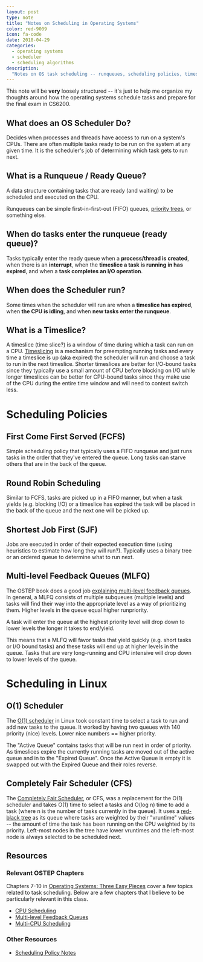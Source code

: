 ```yaml
---
layout: post
type: note
title: "Notes on Scheduling in Operating Systems"
color: red-9009
icon: fa-code
date: 2018-04-29
categories:
  - operating systems
  - scheduler
  - scheduling algorithms
description:
  "Notes on OS task scheduling -- runqueues, scheduling policies, timeslices, etc."
---
```

This note will be **very** loosely structured -- it's just to help me organize my thoughts around how the operating systems schedule tasks and prepare for the final exam in CS6200.

## What does an OS Scheduler Do?
Decides when processes and threads have access to run on a system's CPUs. There are often multiple tasks ready to be run on the system at any given time. It is the scheduler's job of determining which task gets to run next.

## What is a Runqueue / Ready Queue?
A data structure containing tasks that are ready (and waiting) to be scheduled and executed on the CPU.

Runqueues can be simple first-in-first-out (FIFO) queues, [priority trees](https://en.wikipedia.org/wiki/Priority_search_tree), or something else.

## When do tasks enter the runqueue (ready queue)?
Tasks typically enter the ready queue when a **process/thread is created**, when there is an **interrupt**, when the **timeslice a task is running in has expired**, and when a **task completes an I/O operation**.

## When does the Scheduler run?
Some times when the scheduler will run are when a **timeslice has expired**, when **the CPU is idling**, and when **new tasks enter the runqueue**.

## What is a Timeslice?
A timeslice (time slice?) is a window of time during which a task can run on a CPU. [Timeslicing](https://en.wikipedia.org/wiki/Preemption_(computing)#Time_slice) is a mechanism for preempting running tasks and every time a timeslice is up (aka expired) the scheduler will run and choose a task to run in the next timeslice. Shorter timeslices are better for I/O-bound tasks since they typically use a small amount of CPU before blocking on I/O while longer timeslices can be better for CPU-bound tasks since they make use of the CPU during the entire time window and will need to context switch less.

# Scheduling Policies
## First Come First Served (FCFS)
Simple scheduling policy that typically uses a FIFO runqueue and just runs tasks in the order that they've entered the queue. Long tasks can starve others that are in the back of the queue.

## Round Robin Scheduling
Similar to FCFS, tasks are picked up in a FIFO manner, but when a task yields (e.g. blocking I/O) or a timeslice has expired the task will be placed in the back of the queue and the next one will be picked up.

## Shortest Job First (SJF)
Jobs are executed in order of their expected execution time (using heuristics to estimate how long they will run?). Typically uses a binary tree or an ordered queue to determine what to run next.

## Multi-level Feedback Queues (MLFQ)
The OSTEP book does a good job [explaining multi-level feedback queues](http://pages.cs.wisc.edu/~remzi/OSTEP/cpu-sched-mlfq.pdf). In general, a MLFQ consists of multiple subqueues (multiple levels) and tasks will find their way into the appropriate level as a way of prioritizing them. Higher levels in the queue equal higher runpriority.

A task will enter the queue at the highest priority level will drop down to lower levels the longer it takes to end/yield.

This means that a MLFQ will favor tasks that yield quickly (e.g. short tasks or I/O bound tasks) and these tasks will end up at higher levels in the queue. Tasks that are very long-running and CPU intensive will drop down to lower levels of the queue.

# Scheduling in Linux

## O(1) Scheduler
The [O(1) scheduler](https://en.wikipedia.org/wiki/O(1)_scheduler) in Linux took constant time to select a task to run and add new tasks to the queue. It worked by having two queues with 140 priority (nice) levels. Lower nice numbers == higher priority.

The "Active Queue" contains tasks that will be run next in order of priority. As timeslices expire the currently running tasks are moved out of the active queue and in to the "Expired Queue". Once the Active Queue is empty it is swapped out with the Expired Queue and their roles reverse.

## Completely Fair Scheduler (CFS)
The [Completely Fair Scheduler](https://en.wikipedia.org/wiki/Completely_Fair_Scheduler), or CFS, was a replacement for the O(1) scheduler and takes O(1) time to select a tasks and O(log n) time to add a task (where n is the number of tasks currently in the queue). It uses a [red-black tree](https://en.wikipedia.org/wiki/Red%E2%80%93black_tree) as its queue where tasks are weighted by their "vruntime" values -- the amount of time the task has been running on the CPU weighted by its priority. Left-most nodes in the tree have lower vruntimes and the left-most node is always selected to be scheduled next.

## Resources
### Relevant OSTEP Chapters
Chapters 7-10 in [Operating Systems: Three Easy Pieces](http://pages.cs.wisc.edu/~remzi/OSTEP/#book-chapters) cover a few topics related to task scheduling. Below are a few chapters that I believe to be particularly relevant in this class.
* [CPU Scheduling](http://pages.cs.wisc.edu/~remzi/OSTEP/cpu-sched.pdf)
* [Multi-level Feedback Queues](http://pages.cs.wisc.edu/~remzi/OSTEP/cpu-sched-mlfq.pdf)
* [Multi-CPU Scheduling](http://pages.cs.wisc.edu/~remzi/OSTEP/cpu-sched-multi.pdf)

### Other Resources
* [Scheduling Policy Notes](http://web.cse.ohio-state.edu/~agrawal.28/660/Slides/jan18.pdf)
